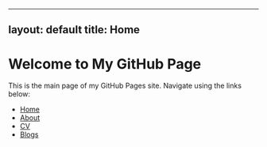 
---
layout: default
title: Home
---

# Welcome to My GitHub Page

This is the main page of my GitHub Pages site. Navigate using the links below:

- [Home](/)
- [About](/about/)
- [CV](/cv/)
- [Blogs](/blogs/)
